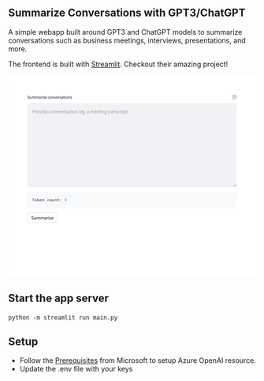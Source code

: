 ## Summarize Conversations with GPT3/ChatGPT 
A simple webapp built around GPT3 and ChatGPT models to summarize conversations such as business meetings, interviews, presentations, and more.  

The frontend is built with [Streamlit](https://github.com/streamlit/streamlit). Checkout their amazing project! 

![image](data/screenshot.png)

## Start the app server 
```
python -m streamlit run main.py 
```

## Setup 
- Follow the [Prerequisites](https://learn.microsoft.com/en-us/azure/cognitive-services/openai/quickstart?tabs=command-line&pivots=programming-language-studio#prerequisites)
from Microsoft to setup Azure OpenAI resource. 
- Update the .env file with your keys 
